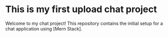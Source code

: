 # This is my first upload chat project

Welcome to my chat project! This repository contains the initial setup for a chat application using [Mern Stack].

